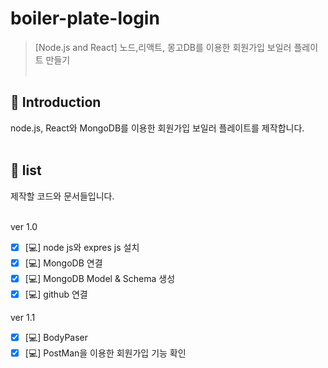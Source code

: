# boiler-plate-login
> [Node.js and React] 노드,리액트, 몽고DB를 이용한 회원가입 보일러 플레이트 만들기
  <br/><br/>

## 📖 Introduction 
node.js, React와 MongoDB를 이용한 회원가입 보일러 플레이트를 제작합니다.<br/><br/>

## 📝 list
제작할 코드와 문서들입니다.<br/>
<br/>

ver 1.0
- [x] [💻] node js와 expres js 설치
- [x] [💻] MongoDB 연결
- [x] [💻] MongoDB Model & Schema 생성
- [x] [💻] github 연결
  
ver 1.1
- [x] [💻] BodyPaser
- [x] [💻] PostMan을 이용한 회원가입 기능 확인
